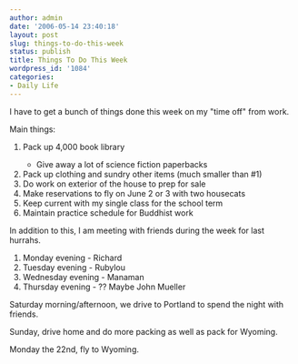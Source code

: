 ```yaml
---
author: admin
date: '2006-05-14 23:40:18'
layout: post
slug: things-to-do-this-week
status: publish
title: Things To Do This Week
wordpress_id: '1084'
categories:
- Daily Life
---
```

I have to get a bunch of things done this week on my "time off" from work.

Main things:
<ol>
	<li>Pack up 4,000 book library</li>
<ul>
	<li>Give away a lot of science fiction paperbacks</li>
</ul>
	<li>Pack up clothing and sundry other items (much smaller than #1)</li>
	<li>Do work on exterior of the house to prep for sale</li>
	<li>Make reservations to fly on June 2 or 3 with two housecats</li>
	<li>Keep current with my single class for the school term</li>
	<li>Maintain practice schedule for Buddhist work</li>
</ol>
In addition to this, I am meeting with friends during the week for last hurrahs.
<ol>
	<li>Monday evening - Richard</li>
	<li>Tuesday evening - Rubylou</li>
	<li>Wednesday evening - Manaman</li>
	<li>Thursday evening - ?? Maybe John Mueller</li>
</ol>
Saturday morning/afternoon, we drive to Portland to spend the night with friends.

Sunday, drive home and do more packing as well as pack for Wyoming.

Monday the 22nd, fly to Wyoming.
